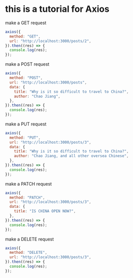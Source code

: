 # this is a tutorial for Axios

make a GET request

```javascript
axios({
  method: "GET",
  url: "http://localhost:3000/posts/2",
}).then((res) => {
  console.log(res);
});
```

make a POST request

```javascript
axios({
  method: "POST",
  url: "http://localhost:3000/posts",
  data: {
    title: "Why is it so difficult to travel to China?",
    author: "Chao Jiang",
  },
}).then((res) => {
  console.log(res);
});
```

make a PUT request

```javascript
axios({
  method: "PUT",
  url: "http://localhost:3000/posts/3",
  data: {
    title: "Why is it so difficult to travel to China?",
    author: "Chao Jiang, and all other oversea Chinese",
  },
}).then((res) => {
  console.log(res);
});
```

make a PATCH request

```javascript
axios({
  method: "PATCH",
  url: "http://localhost:3000/posts/3",
  data: {
    title: "IS CHINA OPEN NOW?",
  },
}).then((res) => {
  console.log(res);
});
```

make a DELETE request

```javascript
axios({
  method: "DELETE",
  url: "http://localhost:3000/posts/3",
}).then((res) => {
  console.log(res);
});
```
